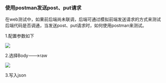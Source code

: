 ### 使用postman发送post、put请求

在web测试中，如果前后端尚未联调，后端可通过模拟前端发送请求的方式来测试后端代码是否调通，当发送post、put请求时，如何使用postman来测试。

1.配置参数如下

![](http://img.blog.csdn.net/20170814211226597?watermark/2/text/aHR0cDovL2Jsb2cuY3Nkbi5uZXQvbG9uZ2NoYW8y/font/5a6L5L2T/fontsize/400/fill/I0JBQkFCMA==/dissolve/70/gravity/Center)

2.选择Body--->raw

![](http://img.blog.csdn.net/20170814211256112?watermark/2/text/aHR0cDovL2Jsb2cuY3Nkbi5uZXQvbG9uZ2NoYW8y/font/5a6L5L2T/fontsize/400/fill/I0JBQkFCMA==/dissolve/70/gravity/Center)

3.写入json